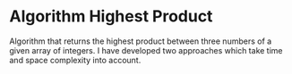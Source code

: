 # Algorithm Highest Product

Algorithm that returns the highest product between three numbers of a given array of integers. I have developed two approaches which take time and space complexity into account.
